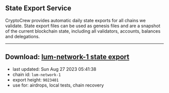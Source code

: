 ## State Export Service
CryptoCrew provides automatic daily state exports for all chains we validate. State export files can be used as genesis files and are a snapshot of the current blockchain state, including all validators, accounts, balances and delegations.

---
**Download: [lum-network-1 state export](https://dl.ccvalidators.com/SERVICE/lumnetwork/lum-network-1_export_9023401.json)**
---

- last updated: Sun Aug 27 2023 05:41:38
- chain id: `lum-network-1`
- export height: `9023401`
- use for: airdrops, local tests, chain recovery
